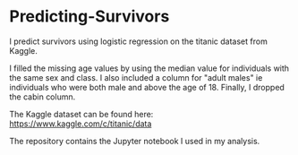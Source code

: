 # Predicting-Survivors
I predict survivors using logistic regression on the titanic dataset from Kaggle.

I filled the missing age values by using the median value for individuals with the same sex and class. I also included a column for "adult males" ie individuals who were both male and above the age of 18. Finally, I dropped the cabin column.

The Kaggle dataset can be found here: https://www.kaggle.com/c/titanic/data

The repository contains the Jupyter notebook I used in my analysis.
